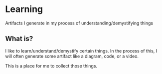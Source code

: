 # Learning

Artifacts I generate in my process of understanding/demystifying things

## What is?

I like to learn/understand/demystify certain things. In the process of this, I will often generate some artifact like a diagram, code, or a video.

This is a place for me to collect those things.
